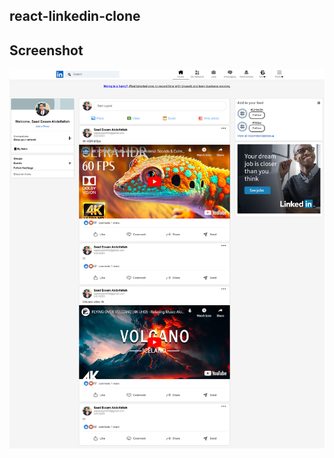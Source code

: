 ## react-linkedin-clone

## Screenshot
![](https://github.com/SaadEssam/react-linkedin-clone/blob/main/Screenshot.png)


